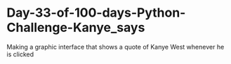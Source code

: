 # Day-33-of-100-days-Python-Challenge-Kanye_says
Making a graphic interface that shows a quote of Kanye West whenever he is clicked
